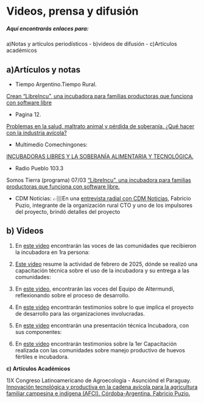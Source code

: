 # Videos, prensa y difusión
#####  Aquí encontrarás enlaces para: 
 a)Notas y artículos periodísticos - b)videos de difusión -  c)Artículos académicos

  
## a)**Artículos y notas**

- Tiempo Argentino.Tiempo Rural.

[Crean “LibreIncu”, una incubadora para familias productoras que funciona con software libre](https://bit.ly/LibreIncu)

- Pagina 12.

[Problemas en la salud, maltrato animal y pérdida de soberanía. ¿Qué hacer con la industria avícola?](https://www.pagina12.com.ar/798691-que-hacer-con-la-industria-avicola)

- Multimedio Comechingones: 

[INCUBADORAS LIBRES Y LA SOBERANÍA ALIMENTARIA Y TECNOLÓGICA.](https://www.youtube.com/watch?v=XAIEJV1IsmM)

- Radio Pueblo 103.3

Somos Tierra (programa) 07/03
[“LibreIncu”, una incubadora para familias productoras que funciona con software libre.](https://www.facebook.com/100064102022746/posts/pfbid0N8CtLHdo2AVj12pVsAtcoeShCmByB2GCyXqmLqw75aoo8GYHFhkMTCCCVQQF8PBvl/?app=fbl)


- CDM Noticias: 
👉🏽En una [entrevista radial con CDM Noticias](https://cdmnoticias.com.ar/2025/03/11/libreincu-una-incubadora-de-pollos-con-software-libre-para-la-agricultura-familiar-en-cordoba/), Fabricio Puzio, integrante de la organización rural CTO y uno de los impulsores del proyecto, brindó detalles del proyecto 


## b) **Videos**

1) En [este video](https://youtu.be/KnWVigydmrw) encontrarán las voces de las comunidades que recibieron la incubadora en 1ra persona:

2) [Este video](https://youtu.be/x1D_cCt7HYg) resume la actividad de febrero de 2025, dónde se realizó una capacitación técnica sobre el uso de la incubadora y su entrega a las comunidades:
 
4) En [este video](https://youtu.be/SZky4Ak8hUw), encontrarán las voces del Equipo de Altermundi, reflexionando sobre el proceso de desarrollo.

5) En [este video](https://youtu.be/OzdKqgwdBYY) encontrarán testimonios sobre lo que implica el proyecto de desarrollo para las organizaciones involucradas. 

6) En [este video](https://www.youtube.com/watch?v=WrC1Y-ACtMo) encontrarán una presentación técnica Incubadora, con sus componentes:

7) En [este video](https://youtu.be/IfGGvOIJ1b8) encontrarán testimonios sobre la 1er Capacitación realizada con las comunidades sobre manejo productivo de huevos fértiles e incubadora. 

**c) Artículos Académicos**

1)X Congreso Latinoamericano de Agroecología - Asunciónd el Paraguay.
[Innovación tecnológica y productiva en la cadena avícola para la agricultura familiar,campesina e indígena (AFCI). Córdoba-Argentina. Fabricio Puzio.](https://indico.una.py/event/3/contributions/772/)
